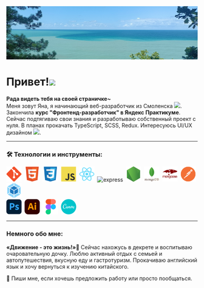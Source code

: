   <img src="./img/2023-07-29 10-44-32.JPG" title="Kadosh" alt="Kadosh" width="600" height="140"/>

<h1>
Привет!<img src="https://emojis.slackmojis.com/emojis/images/1643514958/9845/meow_heart.png?1643514958" width="25"/>
</h1>
<p>
<b>Рада видеть тебя на своей страничке~</b> </br>Меня зовут Яна, я начинающий веб-разработчик из Смоленска <img src="https://emojis.slackmojis.com/emojis/images/1643515021/10499/meow-mac.png?1643515021" width="23"/>. Закончила <b>курс "Фронтенд-разработчик" в Яндекс Практикуме</b>. Сейчас подтягиваю свои знания и разработываю собственный проект с нуля. В планах прокачать TypeScript, SCSS, Redux. Интересуюсь UI/UX дизайном <img src="https://emojis.slackmojis.com/emojis/images/1643516978/30334/meow_read2.png?1643516978" width="23"/>.
</p>

---

### 🛠️ Технологии и инструменты:

<div>
  <img src="https://raw.githubusercontent.com/devicons/devicon/55609aa5bd817ff167afce0d965585c92040787a/icons/git/git-original.svg" title="git" alt="git" width="40" height="40"/>&nbsp
  <img src="https://raw.githubusercontent.com/devicons/devicon/55609aa5bd817ff167afce0d965585c92040787a/icons/html5/html5-original.svg" title="html5" alt="html5" width="40" height="40"/>&nbsp
  <img src="https://raw.githubusercontent.com/devicons/devicon/55609aa5bd817ff167afce0d965585c92040787a/icons/css3/css3-original.svg" title="css" alt="css" width="40" height="40"/>&nbsp
  <img src="https://raw.githubusercontent.com/devicons/devicon/55609aa5bd817ff167afce0d965585c92040787a/icons/javascript/javascript-original.svg" title="javascript" alt="javascript" width="40" height="40"/>&nbsp
  <img src="https://raw.githubusercontent.com/devicons/devicon/55609aa5bd817ff167afce0d965585c92040787a/icons/react/react-original.svg" title="reactjs" alt="reactjs" width="40" height="40"/>&nbsp
  <img src="https://user-images.githubusercontent.com/25181517/183859966-a3462d8d-1bc7-4880-b353-e2cbed900ed6.png" title="express" alt="express" width="40" height="40"/>&nbsp
  <img src="https://raw.githubusercontent.com/devicons/devicon/55609aa5bd817ff167afce0d965585c92040787a/icons/nodejs/nodejs-original.svg" title="nodejs" alt="nodejs" width="40" height="40"/>&nbsp
  <img src="https://raw.githubusercontent.com/devicons/devicon/55609aa5bd817ff167afce0d965585c92040787a/icons/mongodb/mongodb-original-wordmark.svg" title="mongodb" alt="mongodb" width="40" height="40"/>&nbsp
  <img src="https://raw.githubusercontent.com/devicons/devicon/6910f0503efdd315c8f9b858234310c06e04d9c0/icons/mongoose/mongoose-original-wordmark.svg" title="mongoose" alt="mongoose" width="40" height="40"/>&nbsp
  <img src="https://raw.githubusercontent.com/devicons/devicon/6910f0503efdd315c8f9b858234310c06e04d9c0/icons/postman/postman-original.svg" title="postman" alt="postman" width="40" height="40"/>&nbsp;
  <img src="https://raw.githubusercontent.com/devicons/devicon/55609aa5bd817ff167afce0d965585c92040787a/icons/webpack/webpack-original.svg" title="webpack" alt="webpack" width="40" height="40"/>&nbsp;
</div>
<div>
  <img src="https://raw.githubusercontent.com/devicons/devicon/6910f0503efdd315c8f9b858234310c06e04d9c0/icons/photoshop/photoshop-original.svg" title="photoshop" alt="photoshop" width="40" height="40"/>&nbsp;
  <img src="https://raw.githubusercontent.com/tandpfun/skill-icons/de91fca307a83d75fc5b1f6ce24540454acead41/icons/Illustrator.svg" title="photoshop" alt="photoshop" width="40" height="40"/>&nbsp;
 <img src="https://raw.githubusercontent.com/devicons/devicon/6910f0503efdd315c8f9b858234310c06e04d9c0/icons/figma/figma-original.svg" title="figma" alt="figma" width="40" height="40"/>&nbsp;
  <img src="https://raw.githubusercontent.com/devicons/devicon/6910f0503efdd315c8f9b858234310c06e04d9c0/icons/canva/canva-original.svg" title="canva" alt="canva" width="40" height="40"/>&nbsp;
</div>

---

### Немного обо мне:

<b>«Движение - это жизнь!»🚀</b>
Сейчас нахожусь в декрете и воспитываю очаровательную дочку. Люблю активный отдых с семьей и автопутешествия, вкусную еду и гастротуризм. Прокачиваю английский язык и хочу вернуться к изучению китайского.

💬 Пиши мне, если хочешь предложить работу или просто пообщаться.
